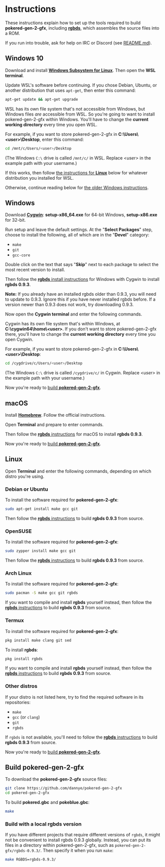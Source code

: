 # Instructions

These instructions explain how to set up the tools required to build **pokered-gen-2-gfx**, including [**rgbds**](https://github.com/gbdev/rgbds), which assembles the source files into a ROM.

If you run into trouble, ask for help on IRC or Discord (see [README.md](README.md)).


## Windows 10

Download and install [**Windows Subsystem for Linux**](https://docs.microsoft.com/en-us/windows/wsl/install-win10). Then open the **WSL terminal**.

Update WSL's software before continuing. If you chose Debian, Ubuntu, or another distribution that uses `apt-get`, then enter this command:

```bash
apt-get update && apt-get upgrade
```

WSL has its own file system that's not accessible from Windows, but Windows files *are* accessible from WSL. So you're going to want to install pokered-gen-2-gfx within Windows. You'll have to change the **current working directory** every time you open WSL.

For example, if you want to store pokered-gen-2-gfx in **C:\Users\\*\<user>*\Desktop**, enter this command:

```bash
cd /mnt/c/Users/<user>/Desktop
```

(The Windows `C:\` drive is called `/mnt/c/` in WSL. Replace *\<user>* in the example path with your username.)

If this works, then follow [the instructions for **Linux**](#linux) below for whatever distribution you installed for WSL.

Otherwise, continue reading below for [the older Windows instructions](#windows).


## Windows

Download [**Cygwin**](http://cygwin.com/install.html): **setup-x86_64.exe** for 64-bit Windows, **setup-x86.exe** for 32-bit.

Run setup and leave the default settings. At the "**Select Packages**" step, choose to install the following, all of which are in the "**Devel**" category:

- `make`
- `git`
- `gcc-core`

Double click on the text that says "**Skip**" next to each package to select the most recent version to install.

Then follow the [**rgbds** install instructions](https://rgbds.gbdev.io/install#pre-built) for Windows with Cygwin to install **rgbds 0.9.3**.

**Note:** If you already have an installed rgbds older than 0.9.3, you will need to update to 0.9.3. Ignore this if you have never installed rgbds before. If a version newer than 0.9.3 does not work, try downloading 0.9.3.

Now open the **Cygwin terminal** and enter the following commands.

Cygwin has its own file system that's within Windows, at **C:\cygwin64\home\\*\<user>***. If you don't want to store pokered-gen-2-gfx there, you'll have to change the **current working directory** every time you open Cygwin.

For example, if you want to store pokered-gen-2-gfx in **C:\Users\\*\<user>*\Desktop**:

```bash
cd /cygdrive/c/Users/<user>/Desktop
```

(The Windows `C:\` drive is called `/cygdrive/c/` in Cygwin. Replace *\<user>* in the example path with your username.)

Now you're ready to [build **pokered-gen-2-gfx**](#build-pokered-gen-2-gfx).


## macOS

Install [**Homebrew**](https://brew.sh/). Follow the official instructions.

Open **Terminal** and prepare to enter commands.

Then follow the [**rgbds** instructions](https://rgbds.gbdev.io/install#pre-built) for macOS to install **rgbds 0.9.3**.

Now you're ready to [build **pokered-gen-2-gfx**](#build-pokered-gen-2-gfx).


## Linux

Open **Terminal** and enter the following commands, depending on which distro you're using.

### Debian or Ubuntu

To install the software required for **pokered-gen-2-gfx**:

```bash
sudo apt-get install make gcc git
```

Then follow the [**rgbds** instructions](https://rgbds.gbdev.io/install#building-from-source) to build **rgbds 0.9.3** from source.

### OpenSUSE

To install the software required for **pokered-gen-2-gfx**:

```bash
sudo zypper install make gcc git
```

Then follow the [**rgbds** instructions](https://rgbds.gbdev.io/install#building-from-source) to build **rgbds 0.9.3** from source.

### Arch Linux

To install the software required for **pokered-gen-2-gfx**:

```bash
sudo pacman -S make gcc git rgbds
```

If you want to compile and install **rgbds** yourself instead, then follow the [**rgbds** instructions](https://rgbds.gbdev.io/install#building-from-source) to build **rgbds 0.9.3** from source.

### Termux

To install the software required for **pokered-gen-2-gfx**:

```bash
pkg install make clang git sed
```

To install **rgbds**:

```bash
pkg install rgbds
```

If you want to compile and install **rgbds** yourself instead, then follow the [**rgbds** instructions](https://rgbds.gbdev.io/install#building-from-source) to build **rgbds 0.9.3** from source.

### Other distros

If your distro is not listed here, try to find the required software in its repositories:

- `make`
- `gcc` (or `clang`)
- `git`
- `rgbds`

If `rgbds` is not available, you'll need to follow the [**rgbds** instructions](https://rgbds.gbdev.io/install#building-from-source) to build **rgbds 0.9.3** from source.

Now you're ready to [build **pokered-gen-2-gfx**](#build-pokered-gen-2-gfx).


## Build pokered-gen-2-gfx

To download the **pokered-gen-2-gfx** source files:

```bash
git clone https://github.com/dannye/pokered-gen-2-gfx
cd pokered-gen-2-gfx
```

To build **pokered.gbc** and **pokeblue.gbc**:

```bash
make
```

### Build with a local rgbds version

If you have different projects that require different versions of `rgbds`, it might not be convenient to install rgbds 0.9.3 globally. Instead, you can put its files in a directory within pokered-gen-2-gfx, such as `pokered-gen-2-gfx/rgbds-0.9.3/`. Then specify it when you run `make`:

```bash
make RGBDS=rgbds-0.9.3/
```
